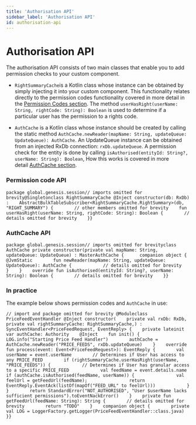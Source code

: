 ```yaml
---
title: 'Authorisation API'
sidebar_label: 'Authorisation API'
id: authorisation-api
---
```


Authorisation API
=================

The authorisation API consists of two main classes that enable you to add permission checks to your custom component.

-   `RightSummaryCache`is a Kotlin class whose instance can be obtained by simply injecting it into your custom component. This functionality relates directly to the permission codes functionality covered in more detail in the [Permission Codes section](/server-modules/access-control/authorisation-overview/). The method `userHasRight(userName: String, rightCode: String): Boolean` is used to determine if a particular user has the permission to a rights code.

-   `AuthCache` is a Kotlin class whose instance should be created by calling the static method `AuthCache.newReader(mapName: String, updateQueue: UpdateQueue): AuthCache`.
    An UpdateQueue instance can be obtained from an injected RxDb connection: `rxDb.updateQueue`. A permission check for the entity is done by calling `isAuthorised(entityId: String?, userName: String): Boolean`, How this works is covered in more detail [AuthCache section](/server-modules/access-control/authorisation-overview/).

### Permission code API[​](/database/authorisation-api/authorisation-api/#permission-code-api)

```
package global.genesis.session// imports omitted for brevity@Singletonclass RightSummaryCache @Inject constructor(db: RxDb) :    AbstractBulkTableSubscriber<RightSummaryCache.RightSummary>(db, "RIGHT_SUMMARY") {        // other members omitted for brevity    fun userHasRight(userName: String, rightCode: String): Boolean {        // details omitted for brevity    }}
```

### AuthCache API[​](/database/authorisation-api/authorisation-api/#authcache-api)

```
package global.genesis.session// imports omitted for brevityclass AuthCache private constructor(private val mapName: String, updateQueue: UpdateQueue) : MasterAuthCache {      companion object {        @JvmStatic        fun newReader(mapName: String, updateQueue: UpdateQueue): AuthCache {            // details omitted for brevity        }    }    override fun isAuthorised(entityId: String?, userName: String): Boolean {        // details omitted for brevity    }}
```

### In practice[​](/database/authorisation-api/authorisation-api/#in-practicedirect-link-to-heading)

The example below shows permission codes and `AuthCache` in use:

```
// import and package omitted for brevity @Moduleclass PriceFeedEventHandler @Inject constructor(    private val rxDb: RxDb,    private val rightSummaryCache: RightSummaryCache,) : SyncEventHandler<PriceFeedRequest, EventReply> {    private lateinit var authCache: Authority    @Inject    fun init() {        LOG.info("Starting Price Feed Handler")        authCache = AuthCache.newReader("PRICE_FEEDS", rxDb.updateQueue)    }    override fun process(event: Event<PriceFeedRequest>): EventReply {        val userName = event.userName        // Determines if User has access to any PRICE_FEED        if (rightSummaryCache.userHasRight(userName, "PRICE_FEEDS")) {            // Determines if User has granular access to a specific PRICE_FEED            val feedName = event.details.name            if (authCache.isAuthorised(feedName, userName)) {                val feelUrl = getFeedUrl(feedName);                return EventReply.EventAck(listOf(mapOf("FEED_URL" to feelUrl)))            }        }        return StandardError("NOT_AUTHORISED", "User $userName lacks sufficient permissions").toEventNackError()    }    private fun getFeedUrl(feedName: String): String {        // details omitted for brevity        return "TODO"    }    companion object {        private val LOG = LoggerFactory.getLogger(PriceFeedEventHandler::class.java)    }}
```
